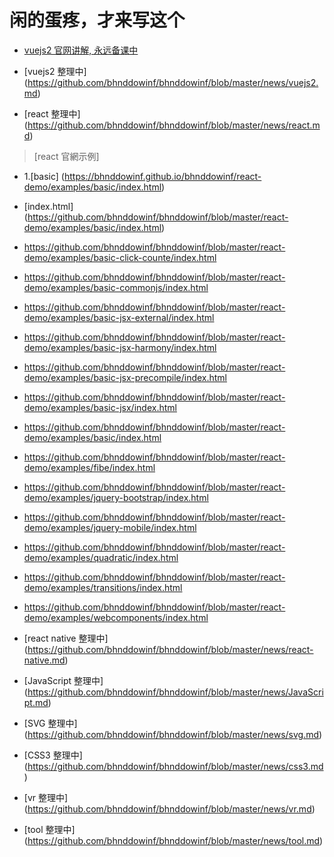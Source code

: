 # 闲的蛋疼，才来写这个

- [vuejs2 官网讲解, 永远备课中](https://github.com/bhnddowinf/vuejs2-learn)

- [vuejs2 整理中] (https://github.com/bhnddowinf/bhnddowinf/blob/master/news/vuejs2.md)

- [react 整理中] (https://github.com/bhnddowinf/bhnddowinf/blob/master/news/react.md)

> [react 官網示例]

- 1.[basic] (https://bhnddowinf.github.io/bhnddowinf/react-demo/examples/basic/index.html)

- [index.html] (https://github.com/bhnddowinf/bhnddowinf/blob/master/react-demo/examples/basic/index.html)



- https://github.com/bhnddowinf/bhnddowinf/blob/master/react-demo/examples/basic-click-counte/index.html
- https://github.com/bhnddowinf/bhnddowinf/blob/master/react-demo/examples/basic-commonjs/index.html
- https://github.com/bhnddowinf/bhnddowinf/blob/master/react-demo/examples/basic-jsx-external/index.html
- https://github.com/bhnddowinf/bhnddowinf/blob/master/react-demo/examples/basic-jsx-harmony/index.html
- https://github.com/bhnddowinf/bhnddowinf/blob/master/react-demo/examples/basic-jsx-precompile/index.html
- https://github.com/bhnddowinf/bhnddowinf/blob/master/react-demo/examples/basic-jsx/index.html
- https://github.com/bhnddowinf/bhnddowinf/blob/master/react-demo/examples/basic/index.html
- https://github.com/bhnddowinf/bhnddowinf/blob/master/react-demo/examples/fibe/index.html
- https://github.com/bhnddowinf/bhnddowinf/blob/master/react-demo/examples/jquery-bootstrap/index.html
- https://github.com/bhnddowinf/bhnddowinf/blob/master/react-demo/examples/jquery-mobile/index.html
- https://github.com/bhnddowinf/bhnddowinf/blob/master/react-demo/examples/quadratic/index.html
- https://github.com/bhnddowinf/bhnddowinf/blob/master/react-demo/examples/transitions/index.html
- https://github.com/bhnddowinf/bhnddowinf/blob/master/react-demo/examples/webcomponents/index.html


- [react native 整理中] (https://github.com/bhnddowinf/bhnddowinf/blob/master/news/react-native.md)


- [JavaScript 整理中] (https://github.com/bhnddowinf/bhnddowinf/blob/master/news/JavaScript.md)

- [SVG 整理中] (https://github.com/bhnddowinf/bhnddowinf/blob/master/news/svg.md)

- [CSS3 整理中] (https://github.com/bhnddowinf/bhnddowinf/blob/master/news/css3.md)

- [vr 整理中] (https://github.com/bhnddowinf/bhnddowinf/blob/master/news/vr.md)

- [tool 整理中] (https://github.com/bhnddowinf/bhnddowinf/blob/master/news/tool.md)




